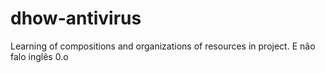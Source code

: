 # dhow-antivirus
Learning of compositions and organizations of resources in project. E não falo inglês 0.o
